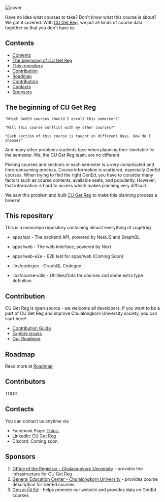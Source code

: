 ![cover](https://user-images.githubusercontent.com/33742791/142388797-fa14bcfa-b01e-45ab-a271-bfdeeb26285f.png)

<!--- insert badge here --->
<!-- we need badge -->

Have no idea what courses to take? Don't know what this course is about? We got it covered. With [CU Get Reg](https://cugetreg.com), we put all kinds of course data together so that you don't have to.

## Contents

- [Contents](#contents)
- [The beginning of CU Get Reg](#the-beginning-of-cu-get-reg)
- [This repository](#this-repository)
- [Contribution](#contribution)
- [Roadmap](#roadmap)
- [Contributors](#contributors)
- [Contacts](#contacts)
- [Sponsors](#sponsors)

<div id="beginning-of-cu-get-reg"></div>

## The beginning of CU Get Reg

    "Which GenEd courses should I enroll this semester?"

    "Will this course conflict with my other courses?"

    "Each section of this course is taught on different days. How do I choose?"

And many other problems students face when planning their timetable for the semester. We, the CU Get Reg team, are no different.

Picking courses and sections in each semester is a very complicated and time-consuming process. Course information is scattered, especially GenEd courses. When trying to find the right GenEd, you have to consider many factors such as course contents, available seats, and popularity. However, that information is hard to access which makes planning very difficult.

We saw this problem and built [CU Get Reg](https://cugetreg.com) to make this planning process a breeze!

<div id="related-repositories"></div>

## This repository

This is a monorepo repository containing almost everything of cugetreg

- apps/api - The backend API, powered by NestJS and GraphQL
- apps/web - The web interface, powered by Next
- apps/web-e2e - E2E test for apps/web (Coming Soon)

- libs/codegen - GraphQL Codegen
- libs/course-utils - Utilities/Data for courses and some extra type definition.

<div id="contribution"></div>

## Contribution

CU Get Reg is open source - we welcome all developers. If you want to be a part of CU Get Reg and improve Chulalongkorn University society, you can start here!

- [Contribution Guide](https://github.com/thinc-org/cugetreg/wiki/Contribution-Guide)
- [Explore issues](https://github.com/thinc-org/cugetreg/issues)
- [Our Roadmap](https://github.com/thinc-org/cugetreg/wiki/Contribution-Guide)

<div id="roadmap"></div>

## Roadmap

Read more at [Roadmap](https://github.com/thinc-org/cugetreg/wiki/Contribution-Guide)

<div id="contributors"></div>

## Contributors

TODO

<div id="contacts"></div>

## Contacts

You can contact us anytime via

- Facebook Page: [Thinc.](https://www.facebook.com/ThailandIncubator)
- LinkedIn: [CU Get Reg](https://www.linkedin.com/company/cugetreg)
- Discord: Coming soon

<div id="sponsors"></div>

## Sponsors

1. [Office of the Registrar - Chulalongkorn University](https://www.reg.chula.ac.th) - provides the infrastructure for CU Get Reg
2. [General Education Center - Chulalongkorn University](https://www.gened.chula.ac.th) - provides course description for GenEd courses
3. [Gen อย่าได้ Ed](https://www.facebook.com/genedahs) - helps promote our website and provides data on GenEd courses
